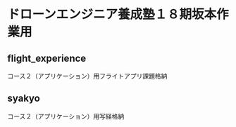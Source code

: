 # ドローンエンジニア養成塾１８期坂本作業用

## flight_experience
コース２（アプリケーション）用フライトアプリ課題格納

## syakyo
コース２（アプリケーション）用写経格納

